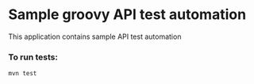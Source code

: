 # Sample groovy API test automation
This application contains sample API test automation

### To run tests:
```
mvn test
```